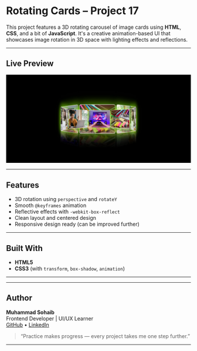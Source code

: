 #  Rotating Cards – Project 17

This project features a 3D rotating carousel of image cards using **HTML**, **CSS**, and a bit of **JavaScript**. It's a creative animation-based UI that showcases image rotation in 3D space with lighting effects and reflections.

---

##  Live Preview

**![ View Project](./image.png)**

---

##  Features

- 3D rotation using `perspective` and `rotateY`
- Smooth `@keyframes` animation
- Reflective effects with `-webkit-box-reflect`
- Clean layout and centered design
- Responsive design ready (can be improved further)

---

##  Built With

- **HTML5**
- **CSS3** (with `transform`, `box-shadow`, `animation`)

---

---

##  Author

**Muhammad Sohaib**  
Frontend Developer | UI/UX Learner  
[GitHub](https://github.com/sohaibkundi2) • [LinkedIn](https://linkedin.com/in/sohaibkundi2)

> “Practice makes progress — every project takes me one step further.”

---



